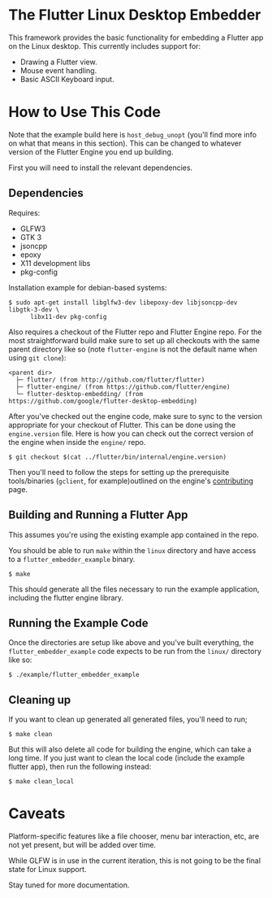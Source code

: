 # The Flutter Linux Desktop Embedder

This framework provides the basic functionality for embedding a Flutter app on
the Linux desktop. This currently includes support for:

*   Drawing a Flutter view.
*   Mouse event handling.
*   Basic ASCII Keyboard input.

# How to Use This Code

Note that the example build here is `host_debug_unopt` (you'll find more info on
what that means in this section). This can be changed to whatever version of the
Flutter Engine you end up building.

First you will need to install the relevant dependencies.

## Dependencies

Requires:

*   GLFW3
*   GTK 3
*   jsoncpp
*   epoxy
*   X11 development libs
*   pkg-config

Installation example for debian-based systems:

```
$ sudo apt-get install libglfw3-dev libepoxy-dev libjsoncpp-dev libgtk-3-dev \
      libx11-dev pkg-config
```

Also requires a checkout of the Flutter repo and Flutter Engine repo. For the
most straightforward build make sure to set up all checkouts with the same
parent directory like so (note `flutter-engine` is not the default name when
using `git clone`):

```
<parent dir>
  ├─ flutter/ (from http://github.com/flutter/flutter)
  ├─ flutter-engine/ (from https://github.com/flutter/engine)
  └─ flutter-desktop-embedding/ (from https://github.com/google/flutter-desktop-embedding)
```

After you've checked out the engine code, make sure to sync to the version
appropriate for your checkout of Flutter. This can be done using the
`engine.version` file. Here is how you can check out the correct version of the
engine when inside the `engine/` repo.

```
$ git checkout $(cat ../flutter/bin/internal/engine.version)
```

Then you'll need to follow the steps for setting up the prerequisite
tools/binaries (`gclient`, for example)outlined on the engine's
[contributing](https://github.com/flutter/engine/blob/master/CONTRIBUTING.md)
page.

## Building and Running a Flutter App

This assumes you're using the existing example app contained in the repo.

You should be able to run `make` within the `linux` directory and have access to
a `flutter_embedder_example` binary.

```
$ make
```

This should generate all the files necessary to run the example application,
including the flutter engine library.

## Running the Example Code

Once the directories are setup like above and you've built everything, the
`flutter_embedder_example` code expects to be run from the `linux/` directory
like so:

```
$ ./example/flutter_embedder_example
```

## Cleaning up

If you want to clean up generated all generated files, you'll need to run;

```
$ make clean
```

But this will also delete all code for building the engine, which can take a
long time. If you just want to clean the local code (include the example flutter
app), then run the following instead:

```
$ make clean_local
```

# Caveats

Platform-specific features like a file chooser, menu bar interaction, etc, are
not yet present, but will be added over time.

While GLFW is in use in the current iteration, this is not going to be the final
state for Linux support.

Stay tuned for more documentation.
